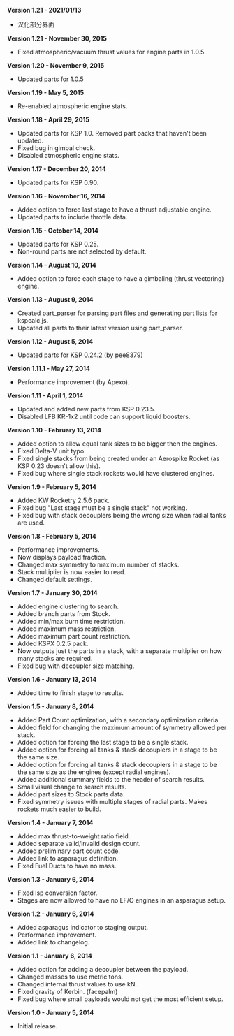**Version 1.21 - 2021/01/13**
* 汉化部分界面

**Version 1.21 - November 30, 2015**
* Fixed atmospheric/vacuum thrust values for engine parts in 1.0.5.

**Version 1.20 - November 9, 2015**
* Updated parts for 1.0.5

**Version 1.19 - May 5, 2015**
* Re-enabled atmospheric engine stats.

**Version 1.18 - April 29, 2015**
* Updated parts for KSP 1.0. Removed part packs that haven't been updated.
* Fixed bug in gimbal check.
* Disabled atmospheric engine stats.

**Version 1.17 - December 20, 2014**
* Updated parts for KSP 0.90.

**Version 1.16 - November 16, 2014**
* Added option to force last stage to have a thrust adjustable engine.
* Updated parts to include throttle data.

**Version 1.15 - October 14, 2014**
* Updated parts for KSP 0.25.
* Non-round parts are not selected by default.

**Version 1.14 - August 10, 2014**
* Added option to force each stage to have a gimbaling (thrust vectoring) engine.

**Version 1.13 - August 9, 2014**
* Created part_parser for parsing part files and generating part lists for kspcalc.js.
* Updated all parts to their latest version using part_parser.

**Version 1.12 - August 5, 2014**
* Updated parts for KSP 0.24.2 (by pee8379)

**Version 1.11.1 - May 27, 2014**
* Performance improvement (by Apexo).

**Version 1.11 - April 1, 2014**
* Updated and added new parts from KSP 0.23.5.
* Disabled LFB KR-1x2 until code can support liquid boosters.

**Version 1.10 - February 13, 2014**
* Added option to allow equal tank sizes to be bigger then the engines.
* Fixed Delta-V unit typo.
* Fixed single stacks from being created under an Aerospike Rocket (as KSP 0.23 doesn't allow this).
* Fixed bug where single stack rockets would have clustered engines.

**Version 1.9 - February 5, 2014**
* Added KW Rocketry 2.5.6 pack.
* Fixed bug "Last stage must be a single stack" not working.
* Fixed bug with stack decouplers being the wrong size when radial tanks are used.

**Version 1.8 - February 5, 2014**
* Performance improvements.
* Now displays payload fraction.
* Changed max symmetry to maximum number of stacks.
* Stack multiplier is now easier to read.
* Changed default settings.

**Version 1.7 - January 30, 2014**
* Added engine clustering to search.
* Added branch parts from Stock.
* Added min/max burn time restriction.
* Added maximum mass restriction.
* Added maximum part count restriction.
* Added KSPX 0.2.5 pack.
* Now outputs just the parts in a stack, with a separate multiplier on how many stacks are required.
* Fixed bug with decoupler size matching.

**Version 1.6 - January 13, 2014**
* Added time to finish stage to results.

**Version 1.5 - January 8, 2014**
* Added Part Count optimization, with a secondary optimization criteria.
* Added field for changing the maximum amount of symmetry allowed per stack.
* Added option for forcing the last stage to be a single stack.
* Added option for forcing all tanks & stack decouplers in a stage to be the same size.
* Added option for forcing all tanks & stack decouplers in a stage to be the same size as the engines (except radial engines).
* Added additional summary fields to the header of search results.
* Small visual change to search results.
* Added part sizes to Stock parts data.
* Fixed symmetry issues with multiple stages of radial parts. Makes rockets much easier to build.

**Version 1.4 - January 7, 2014**
* Added max thrust-to-weight ratio field.
* Added separate valid/invalid design count.
* Added preliminary part count code.
* Added link to asparagus definition.
* Fixed Fuel Ducts to have no mass.

**Version 1.3 - January 6, 2014**
* Fixed Isp conversion factor.
* Stages are now allowed to have no LF/O engines in an asparagus setup.

**Version 1.2 - January 6, 2014**
* Added asparagus indicator to staging output.
* Performance improvement.
* Added link to changelog.

**Version 1.1 - January 6, 2014**
* Added option for adding a decoupler between the payload.
* Changed masses to use metric tons.
* Changed internal thrust values to use kN.
* Fixed gravity of Kerbin. (facepalm)
* Fixed bug where small payloads would not get the most efficient setup.

**Version 1.0 - January 5, 2014**
* Initial release.
